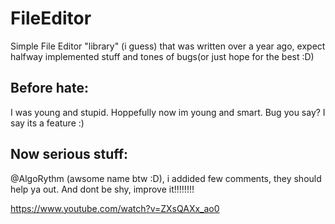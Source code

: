 # FileEditor
Simple File Editor "library" (i guess) that was written over a year ago, expect halfway implemented stuff and tones of bugs(or just hope for the best :D)

## Before hate:
  I was young and stupid. Hoppefully now im young and smart.
  Bug you say? I say its a feature :)
  
  
## Now serious stuff:
   @AlgoRythm  (awsome name btw :D),
   i addided few comments, they should help ya out. And dont be shy, improve it!!!!!!!!
   
   
   
https://www.youtube.com/watch?v=ZXsQAXx_ao0
